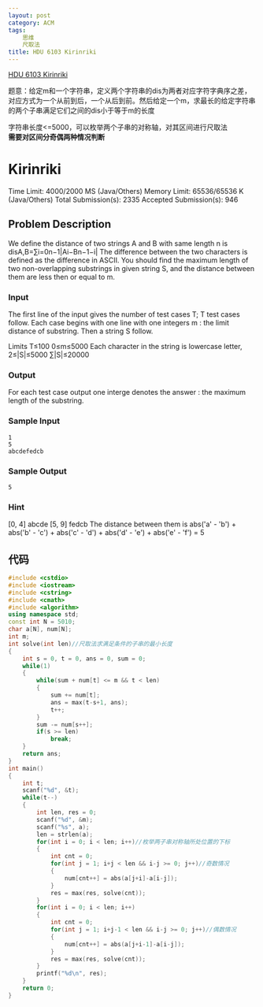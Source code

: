 ```yaml
---
layout: post
category: ACM
tags:
    思维
    尺取法
title: HDU 6103 Kirinriki
---
```

[HDU 6103 Kirinriki](http://acm.hdu.edu.cn/showproblem.php?pid=6103)

题意：给定m和一个字符串，定义两个字符串的dis为两者对应字符字典序之差，对应方式为一个从前到后，一个从后到前。然后给定一个m，求最长的给定字符串的两个子串满足它们之间的dis小于等于m的长度

字符串长度<=5000，可以枚举两个子串的对称轴，对其区间进行尺取法  
**需要对区间分奇偶两种情况判断**

<!--more-->
# Kirinriki

Time Limit: 4000/2000 MS (Java/Others)    Memory Limit: 65536/65536 K (Java/Others)
Total Submission(s): 2335    Accepted Submission(s): 946


## Problem Description
We define the distance of two strings A and B with same length n is
disA,B=∑i=0n−1|Ai−Bn−1−i|
The difference between the two characters is defined as the difference in ASCII.
You should find the maximum length of two non-overlapping substrings in given string S, and the distance between them are less then or equal to m.
 

### Input
The first line of the input gives the number of test cases T; T test cases follow.
Each case begins with one line with one integers m : the limit distance of substring.
Then a string S follow.

Limits
T≤100
0≤m≤5000
Each character in the string is lowercase letter, 2≤|S|≤5000
∑|S|≤20000
 

### Output
For each test case output one interge denotes the answer : the maximum length of the substring.
 

### Sample Input
```
1
5
abcdefedcb
```

### Sample Output
```
5
```

### Hint
[0, 4] abcde
[5, 9] fedcb
The distance between them is abs('a' - 'b') + abs('b' - 'c') + abs('c' - 'd') + abs('d' - 'e') + abs('e' - 'f') = 5
 
 

## 代码
```c++
#include <cstdio>
#include <iostream>
#include <cstring>
#include <cmath>
#include <algorithm>
using namespace std;
const int N = 5010;
char a[N], num[N];
int m;
int solve(int len)//尺取法求满足条件的子串的最小长度
{
    int s = 0, t = 0, ans = 0, sum = 0;
    while(1)
    {
        while(sum + num[t] <= m && t < len)
        {
            sum += num[t];
            ans = max(t-s+1, ans);
            t++;
        }
        sum -= num[s++];
        if(s >= len)
            break;
    }
    return ans;
}
int main()
{
    int t;
    scanf("%d", &t);
    while(t--)
    {
        int len, res = 0;
        scanf("%d", &m);
        scanf("%s", a);
        len = strlen(a);
        for(int i = 0; i < len; i++)//枚举两子串对称轴所处位置的下标
        {
            int cnt = 0;
            for(int j = 1; i+j < len && i-j >= 0; j++)//奇数情况
            {
                num[cnt++] = abs(a[j+i]-a[i-j]);
            }
            res = max(res, solve(cnt));
        }
        for(int i = 0; i < len; i++)
        {
            int cnt = 0;
            for(int j = 1; i+j-1 < len && i-j >= 0; j++)//偶数情况
            {
                num[cnt++] = abs(a[j+i-1]-a[i-j]);
            }
            res = max(res, solve(cnt));
        }
        printf("%d\n", res);
    }
    return 0;
}
```

